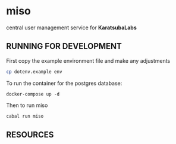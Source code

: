 
# miso

central user management service for **KaratsubaLabs**

## RUNNING FOR DEVELOPMENT

First copy the example environment file and make any adjustments
```sh
cp dotenv.example env
```

To run the container for the postgres database:
```
docker-compose up -d
```

Then to run miso
```sh
cabal run miso
```

## RESOURCES


